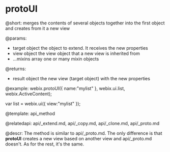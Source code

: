 protoUI
=============

@short: merges the contents of several objects together into the first object and creates from it a new view
	

@params:
- target		object		the object to extend. It receives the new properties
- view			object		the view object that a new view is inherited from
- ...mixins		array		one or many mixin objects

@returns:
- result	object		the new view (target object) with the new properties

@example:
webix.protoUI({
	name:"mylist"
}, webix.ui.list, webix.ActiveContent);

var list = webix.ui({
	view:"mylist"
});

@template:	api_method

@relatedapi: api/_extend.md, api/_copy.md, api/_clone.md, api/_proto.md

@descr:
The method is similar to api/_proto.md. The only difference is that **protoUI** creates a new view based on another view and api/_proto.md doesn't. As for the rest, it's the same.
